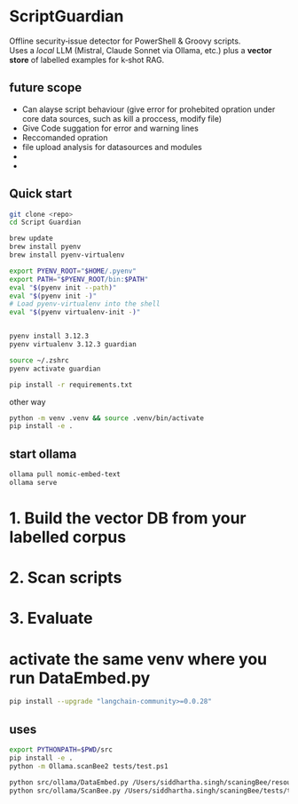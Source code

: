 # ScriptGuardian

Offline security‑issue detector for PowerShell & Groovy scripts.  
Uses a *local* LLM (Mistral, Claude Sonnet via Ollama, etc.) plus a **vector store** of labelled examples for k‑shot RAG.

## future scope
* Can alayse script behaviour (give error for prohebited opration under core data sources, such as kill a proccess, modify file)
* Give Code suggation for error and warning lines 
* Reccomanded  opration 
* file upload analysis for datasources and modules
* 
*

## Quick start

```bash
git clone <repo>
cd Script Guardian

brew update
brew install pyenv
brew install pyenv-virtualenv

export PYENV_ROOT="$HOME/.pyenv"
export PATH="$PYENV_ROOT/bin:$PATH"
eval "$(pyenv init --path)"
eval "$(pyenv init -)"
# Load pyenv-virtualenv into the shell
eval "$(pyenv virtualenv-init -)"


pyenv install 3.12.3
pyenv virtualenv 3.12.3 guardian

source ~/.zshrc
pyenv activate guardian

pip install -r requirements.txt
```

other way 
```sh
python -m venv .venv && source .venv/bin/activate
pip install -e .
```
## start ollama 
```bash
ollama pull nomic-embed-text
ollama serve
```

# 1. Build the vector DB from your labelled corpus


# 2. Scan scripts


# 3. Evaluate



# activate the same venv where you run DataEmbed.py
```sh
pip install --upgrade "langchain-community>=0.0.28"

```

## uses 
```sh
export PYTHONPATH=$PWD/src 
pip install -e .
python -m Ollama.scanBee2 tests/test.ps1

python src/ollama/DataEmbed.py /Users/siddhartha.singh/scaningBee/resources
python src/ollama/ScanBee.py /Users/siddhartha.singh/scaningBee/tests/test.ps1
```

